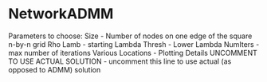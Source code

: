 NetworkADMM
===========

Parameters to choose:
Size - Number of nodes on one edge of the square n-by-n grid
Rho
Lamb - starting Lambda
Thresh - Lower Lambda
NumIters - max number of iterations
Various Locations - Plotting Details
UNCOMMENT TO USE ACTUAL SOLUTION - uncomment this line to use actual (as opposed to ADMM) solution
